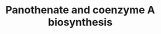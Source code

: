 ---
annotations:
- type: Pathway Ontology
  value: coenzyme A biosynthetic pathway
authors:
- M.Braymer
- MaintBot
- Ddigles
- Egonw
- SNorton
- Eweitz
description: ''
last-edited: 2021-05-20
organisms:
- Saccharomyces cerevisiae
redirect_from:
- /index.php/Pathway:WP462
- /instance/WP462
schema-jsonld:
- '@context': https://schema.org/
  '@id': https://wikipathways.github.io/pathways/WP462.html
  '@type': Dataset
  creator:
    '@type': Organization
    name: WikiPathways
  description: ''
  keywords:
  - NADPH
  - VHS3
  - SIS2
  - YDR531W
  - dephospho-CoA
  - ADP
  - L-cysteine
  - PAN6
  - ECM31
  - YGR277C
  - pyrophosphate
  - ALD2
  - FSM1
  - YIL083C
  - spermine
  - PAN5
  - 5,10-methylene-THF
  - YKL088W
  - ALD3
  - NADH
  - ATP
  - YDR196C
  - Coenzyme A
  license: CC0
  name: Panothenate and coenzyme A biosynthesis
seo: CreativeWork
title: Panothenate and coenzyme A biosynthesis
wpid: WP462
---